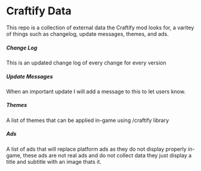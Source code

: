 # Craftify Data

This repo is a collection of external data the Craftify mod looks for, a varitey of things such as changelog, update messages, themes, and ads.

##### Change Log
This is an updated change log of every change for every version

##### Update Messages
When an important update I will add a message to this to let users know.

##### Themes
A list of themes that can be applied in-game using /craftify library

##### Ads
A list of ads that will replace platform ads as they do not display properly in-game, these ads are not real ads and do not collect data they just display a title and subtitle with an image thats it.